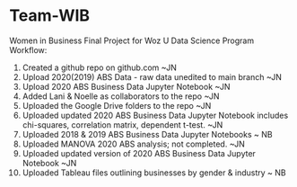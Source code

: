 # Team-WIB
Women in Business Final Project for Woz U Data Science Program
Workflow:
1. Created a github repo on github.com ~JN
2. Upload 2020(2019) ABS Data - raw data unedited to main branch ~JN
3. Upload 2020 ABS Business Data Jupyter Notebook ~JN
4. Added Lani & Noelle as collaborators to the repo ~JN
5. Uploaded the Google Drive folders to the repo ~JN
6. Uploaded updated 2020 ABS Business Data Jupyter Notebook includes chi-squares, correlation matrix, dependent t-test. ~JN
7. Uploaded 2018 & 2019 ABS Business Data Jupyter Notebooks ~ NB
8. Uploaded MANOVA 2020 ABS analysis; not completed. ~JN
9. Uploaded updated version of 2020 ABS Business Data Jupyter Notebook ~JN
10. Uploaded Tableau files outlining businesses by gender & industry ~ NB

